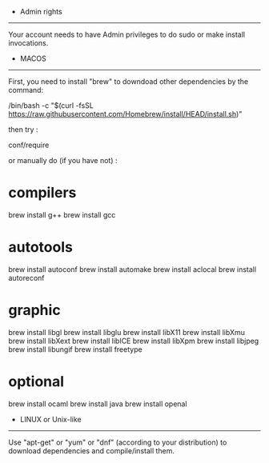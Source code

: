 - Admin rights
--------------

Your account needs to have Admin privileges to do sudo or make install invocations.

- MACOS
-------

First, you need to install "brew" to downdoad other dependencies by the command:

  /bin/bash -c "$(curl -fsSL https://raw.githubusercontent.com/Homebrew/install/HEAD/install.sh)"

then try :

  conf/require

or manually do (if you have not) :

  # compilers
  brew install g++
  brew install gcc

  # autotools
  brew install autoconf
  brew install automake
  brew install aclocal
  brew install autoreconf

  # graphic
  brew install libgl
  brew install libglu
  brew install libX11
  brew install libXmu
  brew install libXext
  brew install libICE
  brew install libXpm
  brew install libjpeg
  brew install libungif
  brew install freetype

  # optional
  brew install ocaml
  brew install java
  brew install openal

- LINUX or Unix-like
--------------------

Use "apt-get" or "yum" or "dnf" (according to your distribution) to download dependencies
and compile/install them.

